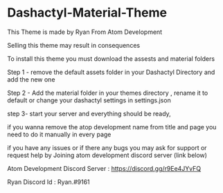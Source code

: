 # Dashactyl-Material-Theme

This Theme is made by Ryan From Atom Development

Selling this theme may result in consequences

To install this theme you must download the assests and material folders

Step 1 - remove the default assets folder in your Dashactyl Directory and add the new one 

Step 2 - Add the material folder in your themes directory , rename it to default or change your dashactyl settings in settings.json

step 3- start your server and everything should be ready, 

if you wanna remove the atop development name from title and page you need to do it manually in every page

if you have any issues or if there any bugs you may ask for support or request help by Joining atom development discord server (link below) 


Atom Development Discord Server : https://discord.gg/r9Ee4JYvFQ

Ryan Discord Id : Ryan.#9161
